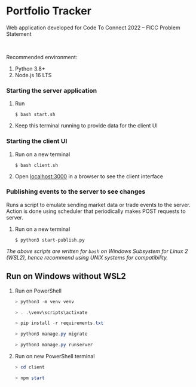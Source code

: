 # Portfolio Tracker
Web application developed for Code To Connect 2022 – FICC Problem Statement

<br>

Recommended environment:
1. Python 3.8+
2. Node.js 16 LTS

### Starting the server application
1. Run

    ```console
    $ bash start.sh
    ```

2. Keep this terminal running to provide data for the client UI

### Starting the client UI
1. Run on a new terminal
    ```console
    $ bash client.sh
    ```

2. Open [localhost:3000](http://localhost:3000) in a browser to see the client interface

### Publishing events to the server to see changes
Runs a script to emulate sending market data or trade events to the server.
Action is done using scheduler that periodically makes POST requests to server.
1. Run on a new terminal
    ```console
    $ python3 start-publish.py
    ```

*The above scripts are written for `bash` on Windows Subsystem for Linux 2 (WSL2), hence recommend using UNIX systems for compatibility.*

## Run on Windows without WSL2
1. Run on PowerShell
    ```powershell
    > python3 -m venv venv

    > . .\venv\scripts\activate

    > pip install -r requirements.txt

    > python3 manage.py migrate

    > python3 manage.py runserver
    ```

2. Run on new PowerShell terminal
    ```powershell
    > cd client

    > npm start
    ```
